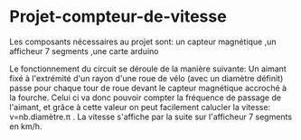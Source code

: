 # Projet-compteur-de-vitesse
Les composants nécessaires au projet sont:
un capteur magnétique
,un afficheur 7 segments
,une carte arduino

Le fonctionnement du circuit se déroule de la manière suivante:
Un aimant fixé à l'extrémité d'un rayon d'une roue de vélo (avec un diamètre définit) passe pour chaque tour de roue devant le capteur magnétique accroché à la fourche.
Celui ci va donc pouvoir compter la fréquence de passage de l'aimant, et grâce à cette valeur on peut facilement calucler la vitesse: v=nb.diamètre.π .
La vitesse s'affiche par la suite sur l'afficheur 7 segments en km/h.
